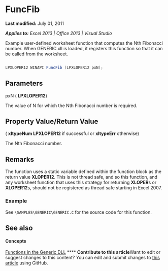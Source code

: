 
# FuncFib

 **Last modified:** July 01, 2011

 _**Applies to:** Excel 2013 | Office 2013 | Visual Studio_

Example user-defined worksheet function that computes the Nth Fibonacci number. When GENERIC.xll is loaded, it registers this function so that it can be called from the worksheet.


```C#

LPXLOPER12 WINAPI FuncFib (LPXLOPER12 pxN);
```


## Parameters

pxN ( **LPXLOPER12**)

The value of N for which the Nth Fibonacci number is required.


## Property Value/Return Value

( **xltypeNum LPXLOPER12** if successful or **xltypeErr** otherwise)

The Nth Fibonacci number.


## Remarks

The function uses a static variable defined within the function block as the return value  **XLOPER12**. This is not thread safe, and so this function, and any worksheet function that uses this strategy for returning  **XLOPER**s or  **XLOPER12**s, should not be registered as thread safe starting in Excel 2007.


### Example

See  `\SAMPLES\GENERIC\GENERIC.C` for the source code for this function.


## See also


#### Concepts


 [Functions in the Generic DLL](80ce2247-d69d-45b0-b5e2-4ff0d7078a2c.md)
****   **Contribute to this article**Want to edit or suggest changes to this content? You can edit and submit changes to  [this article](https://github.com/jhershey00/VBA_Excel_Test/OpenXMLCon/articles/6a719f04-b2d1-4f87-a227-be561cbd3e49.md) using GitHub.


